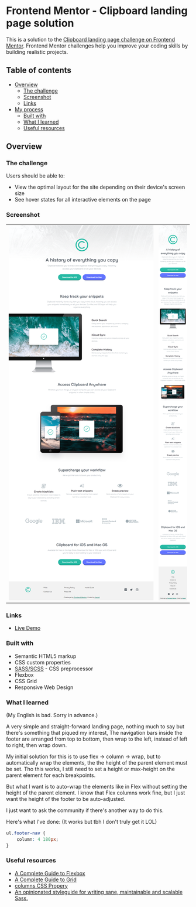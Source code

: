 # Frontend Mentor - Clipboard landing page solution

This is a solution to the [Clipboard landing page challenge on Frontend Mentor](https://www.frontendmentor.io/challenges/clipboard-landing-page-5cc9bccd6c4c91111378ecb9). Frontend Mentor challenges help you improve your coding skills by building realistic projects. 

## Table of contents

- [Overview](#overview)
  - [The challenge](#the-challenge)
  - [Screenshot](#screenshot)
  - [Links](#links)
- [My process](#my-process)
  - [Built with](#built-with)
  - [What I learned](#what-i-learned)
  - [Useful resources](#useful-resources)

## Overview

### The challenge

Users should be able to:

- View the optimal layout for the site depending on their device's screen size
- See hover states for all interactive elements on the page

### Screenshot

<table>
  <tr>
    <td valign="top">
        <img src="./assets/design/ssDesktop.png">
    </td>
    <td valign="top">
        <img src="./assets/design/ssMobile.png">
    </td>
  </tr>
</table>

### Links

- [Live Demo]()

### Built with

- Semantic HTML5 markup
- CSS custom properties
- [SASS/SCSS](https://sass-lang.com) - CSS preprocessor
- Flexbox
- CSS Grid
- Responsive Web Design

### What I learned

(My English is bad. Sorry in advance.)

A very simple and straight-forward landing page, nothing much to say but there's something that piqued my interest, The navigation bars inside the footer are arranged from top to bottom, then wrap to the left, instead of left to right, then wrap down. 

My initial solution for this is to use flex -> column -> wrap, but to automatically wrap the elements, the the height of the parent element must be set. Tho this works, I still need to set a height or max-height on the parent element for each breakpoints. 

But what I want is to auto-wrap the elements like in Flex without setting the height of the parent element. I know that Flex columns work fine, but I just want the height of the footer to be auto-adjusted. 

I just want to ask the community if there's another way to do this.

Here's what I've done: (It works but tbh I don't truly get it LOL)
```css
ul.footer-nav {
    column: 4 180px;
}
```

### Useful resources

- [A Complete Guide to Flexbox](https://css-tricks.com/snippets/css/a-guide-to-flexbox/)
- [A Complete Guide to Grid](https://css-tricks.com/snippets/css/complete-guide-grid/)
- [columns CSS Propery](https://developer.mozilla.org/en-US/docs/Web/CSS/columns)
- [An opinionated styleguide for writing sane, maintainable and scalable Sass.](https://sass-guidelin.es/)